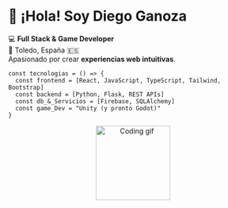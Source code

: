   <div>
    <h1>👋 ¡Hola! Soy Diego Ganoza</h1>
    💻 <strong>Full Stack & Game Developer</strong><br>
    📍 Toledo, España 🇪🇸<br>
    Apasionado por crear <strong>experiencias web intuitivas</strong>.

    const tecnologias = () => {
      const frontend = [React, JavaScript, TypeScript, Tailwind, Bootstrap]
      const backend = [Python, Flask, REST APIs]
      const db_&_Servicios = [Firebase, SQLAlchemy]
      const game_Dev = "Unity (y pronto Godot)"
    }
  </div>
  <div style="text-align:center;">
  <img src="https://media4.giphy.com/media/jv28KhDES6qtTsJmOt/giphy.gif" 
       width="150" alt="Coding gif">
  </div>
